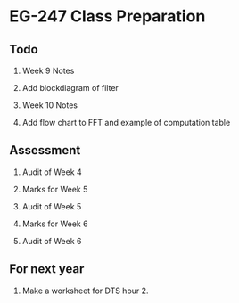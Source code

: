 # EG-247 Class Preparation

## Todo

1. Week 9 Notes
  
  1. Add blockdiagram of filter

2. Week 10 Notes

  2. Add flow chart to FFT and example of computation table

## Assessment

1. Audit of Week 4

2. Marks for Week 5

3. Audit of Week 5

4. Marks for Week 6

5. Audit of Week 6

## For next year

1. Make a worksheet for DTS hour 2.

